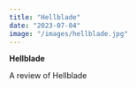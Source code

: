 ```yaml
---
title: "Hellblade"
date: "2023-07-04"
image: "/images/hellblade.jpg"
---
```


**Hellblade**

A review of Hellblade
